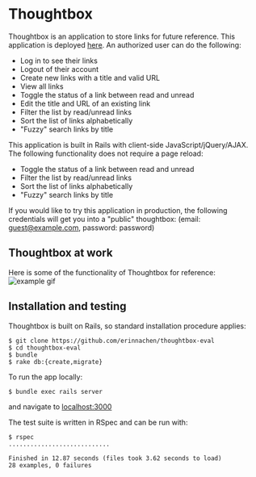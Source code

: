 # Thoughtbox

Thoughtbox is an application to store links for future reference. This application is deployed [here](http://limitless-bastion-85181.herokuapp.com). An authorized user can do the following:

- Log in to see their links
- Logout of their account
- Create new links with a title and valid URL
- View all links
- Toggle the status of a link between read and unread
- Edit the title and URL of an existing link
- Filter the list by read/unread links
- Sort the list of links alphabetically
- "Fuzzy" search links by title

This application is built in Rails with client-side JavaScript/jQuery/AJAX. The following functionality does not require a page reload:
- Toggle the status of a link between read and unread
- Filter the list by read/unread links
- Sort the list of links alphabetically
- "Fuzzy" search links by title

If you would like to try this application in production, the following credentials will get you into a "public" thoughtbox: (email: guest@example.com, password: password)

## Thoughtbox at work
Here is some of the functionality of Thoughtbox for reference:
![example gif](http://g.recordit.co/sHszaV4H7N.gif)

## Installation and testing
Thoughtbox is built on Rails, so standard installation procedure applies:
```
$ git clone https://github.com/erinnachen/thoughtbox-eval
$ cd thoughtbox-eval
$ bundle
$ rake db:{create,migrate}
```
To run the app locally:
```
$ bundle exec rails server
```
and navigate to [localhost:3000](localhost:3000)

The test suite is written in RSpec and can be run with:
```
$ rspec
............................

Finished in 12.87 seconds (files took 3.62 seconds to load)
28 examples, 0 failures
```
